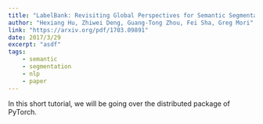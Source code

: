 ```yaml
---
title: "LabelBank: Revisiting Global Perspectives for Semantic Segmentation"
author: "Hexiang Hu, Zhiwei Deng, Guang-Tong Zhou, Fei Sha, Greg Mori"
link: "https://arxiv.org/pdf/1703.09891"
date: 2017/3/29
excerpt: "asdf"
tags:
    - semantic
    - segmentation
    - nlp
    - paper
---
```


In this short tutorial, we will be going over the distributed package of PyTorch.
